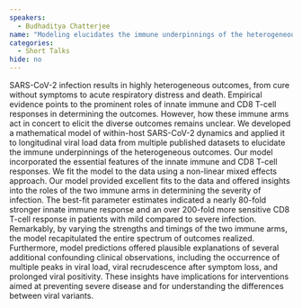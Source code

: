 ```yaml
---
speakers:
  - Budhaditya Chatterjee
name: "Modeling elucidates the immune underpinnings of the heterogeneous outcomes of SARS-CoV-2 infection"
categories:
  - Short Talks
hide: no
---
```

SARS-CoV-2 infection results in highly heterogeneous outcomes, from cure without symptoms to acute respiratory distress and death. Empirical evidence points to the prominent roles of innate immune and CD8 T-cell responses in determining the outcomes. However, how these immune arms act in concert to elicit the diverse outcomes remains unclear. We developed a mathematical model of within-host SARS-CoV-2 dynamics and applied it to longitudinal viral load data from multiple published datasets to elucidate the immune underpinnings of the heterogeneous outcomes. Our model incorporated the essential features of the innate immune and CD8 T-cell responses. We fit the model to the data using a non-linear mixed effects approach. Our model provided excellent fits to the data and offered insights into the roles of the two immune arms in determining the severity of infection. The best-fit parameter estimates indicated a nearly 80-fold stronger innate immune response and an over 200-fold more sensitive CD8 T-cell response in patients with mild compared to severe infection. Remarkably, by varying the strengths and timings of the two immune arms, the model recapitulated the entire spectrum of outcomes realized. Furthermore, model predictions offered plausible explanations of several additional confounding clinical observations, including the occurrence of multiple peaks in viral load, viral recrudescence after symptom loss, and prolonged viral positivity. These insights have implications for interventions aimed at preventing severe disease and for understanding the differences between viral variants.
